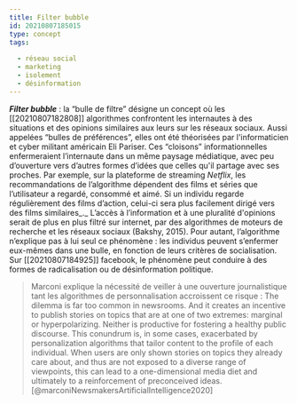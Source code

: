 ```yaml
---
title: Filter bubble
id: 20210807185015
type: concept
tags:
  
  - réseau social
  - marketing
  - isolement
  - désinformation
---
```

          

**_Filter bubble_** : la “bulle de filtre” désigne un concept où les  [[20210807182808]] algorithmes confrontent les internautes à des situations et des opinions similaires aux leurs sur les réseaux sociaux. Aussi appelées “bulles de préférences”, elles ont été théorisées par l'informaticien et cyber militant américain Eli Pariser. Ces “cloisons” informationnelles enfermeraient l’internaute dans un même paysage médiatique, avec peu d’ouverture vers d’autres formes d’idées que celles qu'il partage avec ses proches. Par exemple, sur la plateforme de streaming _Netflix_, les recommandations de l’algorithme dépendent des films et séries que l’utilisateur a regardé, consommé et aimé. Si un individu regarde régulièrement des films d’action, celui-ci sera plus facilement dirigé vers des films similaires_._ L’accès à l’information et à une pluralité d'opinions serait de plus en plus filtré sur internet, par des algorithmes de moteurs de recherche et les réseaux sociaux (Bakshy, 2015). Pour autant, l’algorithme n’explique pas à lui seul ce phénomène : les individus peuvent s’enfermer eux-mêmes dans une bulle, en fonction de leurs critères de socialisation.
Sur [[20210807184925]] facebook, le phénomène peut conduire à des formes de radicalisation ou de désinformation politique.

> Marconi explique la nécessité de veiller à une ouverture journalistique tant les algorithmes de personnalisation accroissent ce risque : The dilemma is far too common in newsrooms. And it creates an incentive to publish stories on topics that are at one of two extremes: marginal or hyperpolarizing. Neither is productive for fostering a healthy public discourse. This conundrum is, in some cases, exacerbated by personalization algorithms that tailor content to the profile of each individual. When users are only shown stories on topics they already care about, and thus are not exposed to a diverse range of viewpoints, this can lead to a one-dimensional media diet and ultimately to a reinforcement of preconceived ideas. [@marconiNewsmakersArtificialIntelligence2020]
